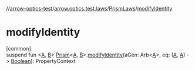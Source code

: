 //[arrow-optics-test](../../../index.md)/[arrow.optics.test.laws](../index.md)/[PrismLaws](index.md)/[modifyIdentity](modify-identity.md)

# modifyIdentity

[common]\
suspend fun &lt;[A](modify-identity.md), [B](modify-identity.md)&gt; [Prism](../../../../arrow-annotations/arrow.optics/-prism/index.md)&lt;[A](modify-identity.md), [B](modify-identity.md)&gt;.[modifyIdentity](modify-identity.md)(aGen: Arb&lt;[A](modify-identity.md)&gt;, eq: ([A](modify-identity.md), [A](modify-identity.md)) -&gt; [Boolean](https://kotlinlang.org/api/latest/jvm/stdlib/kotlin/-boolean/index.html)): PropertyContext
